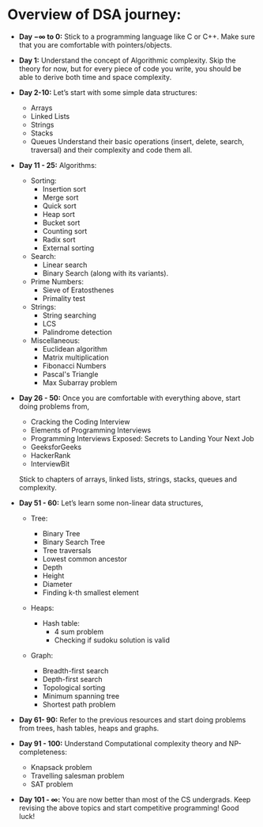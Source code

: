 
# Overview of DSA journey:

 - **Day −∞ to 0:** Stick to a programming language like C or C++. Make sure that you are comfortable with pointers/objects.
- **Day 1:** Understand the concept of Algorithmic complexity. Skip the theory for now, but for every piece of code you write, you should be able to derive both time and space complexity.
- **Day 2-10:** Let’s start with some simple data structures:
    - Arrays
    - Linked Lists
    - Strings
    - Stacks
    - Queues
    Understand their basic operations (insert, delete, search, traversal) and their complexity and code them all.
- **Day 11 - 25:** Algorithms:
    - Sorting:
        - Insertion sort
        - Merge sort
        - Quick sort
        - Heap sort
        - Bucket sort
        - Counting sort
        - Radix sort
        - External sorting
    - Search:
        - Linear search
        - Binary Search (along with its variants).
    - Prime Numbers:
        - Sieve of Eratosthenes
        - Primality test
    - Strings:
        - String searching
        - LCS
        - Palindrome detection
    - Miscellaneous:
        - Euclidean algorithm
        - Matrix multiplication
        - Fibonacci Numbers
        - Pascal's Triangle
        - Max Subarray problem

- **Day 26 - 50:** Once you are comfortable with everything above, start doing problems from,
    - Cracking the Coding Interview
    - Elements of Programming Interviews
    - Programming Interviews Exposed: Secrets to Landing Your Next Job
    - GeeksforGeeks
    - HackerRank
    - InterviewBit

    Stick to chapters of arrays, linked lists, strings, stacks, queues and complexity.

- **Day 51 - 60:** Let’s learn some non-linear data structures,
    - Tree:
        - Binary Tree
        - Binary Search Tree
        - Tree traversals
        - Lowest common ancestor
        - Depth
        - Height
        - Diameter
        - Finding k-th smallest element

    - Heaps:
        - Hash table:
            - 4 sum problem
            - Checking if sudoku solution is valid
    - Graph:
        - Breadth-first search
        - Depth-first search
        - Topological sorting
        - Minimum spanning tree
        - Shortest path problem

- **Day 61- 90:** Refer to the previous resources and start doing problems from trees, hash tables, heaps and graphs.
- **Day 91 - 100:** Understand Computational complexity theory and NP-completeness:
    - Knapsack problem
    - Travelling salesman problem
    - SAT problem

- **Day 101 - ∞:** You are now better than most of the CS undergrads. Keep revising the above topics and start competitive programming! Good luck!
